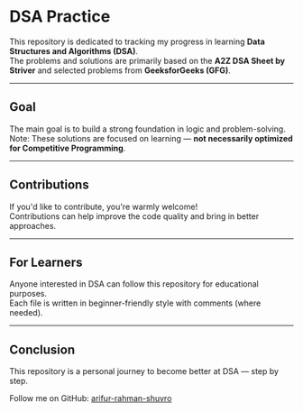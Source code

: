 #  DSA Practice

This repository is dedicated to tracking my progress in learning **Data Structures and Algorithms (DSA)**.  
The problems and solutions are primarily based on the **A2Z DSA Sheet by Striver** and selected problems from **GeeksforGeeks (GFG)**.

---

##  Goal

The main goal is to build a strong foundation in logic and problem-solving.  
Note: These solutions are focused on learning — **not necessarily optimized for Competitive Programming**.

---

##  Contributions

If you'd like to contribute, you're warmly welcome!  
Contributions can help improve the code quality and bring in better approaches.

---

##  For Learners

Anyone interested in DSA can follow this repository for educational purposes.  
Each file is written in beginner-friendly style with comments (where needed).

---

##  Conclusion

This repository is a personal journey to become better at DSA — step by step.

Follow me on GitHub: [arifur-rahman-shuvro](https://github.com/arifur-rahman-shuvro)
